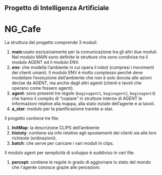 Progetto di Intelligenza Artificiale
---
NG_Cafe
=======

La struttura del progetto comprende 3 moduli: 


1. **main**:usato esclusivamente per la comunicazione tra gli altri due moduli. Nel  modulo MAIN  sono definite le strutture che sono condivise tra il modulo AGENT ed il modulo ENV. 
2. **env**: che modella l’ambiente in cui opera il robot (compresi i movimenti dei clienti umani). Il modulo ENV è molto complesso perché deve modellare l’evoluzione dell’ambiente che non è solo dovuta alle azioni decise da AGENT, ma anche dagli altri agenti (clienti e tavoli che operano come fossero agenti). 
3. **agent**: sono presenti tre regole (`beginagent1`, `beginagent2`, `beginagent3`) che hanno il compito di “copiare” in strutture interne di AGENT le informazioni relative alla mappa, alla stato inziale dell’agente e ai tavoli.
4. **a_star**: modulo per la pianificazione tramite a-star.

Il progetto contiene tre file:

1. **InitMap**: la descrizione CLIPS dell’ambiente 
2. **histoty**: contiene sia  info relative  agli spostamenti dei clienti sia alle loro richieste (ordinazioni). 
3. **batch**: che serve per caricare i vari moduli in clips.

Il modulo agent per semplicità di sviluppo è suddiviso in vari file:

1. **percept**: contiene le regole in grado di aggiornare lo stato del mondo che l'agente conosce grazie alle percezioni.

 